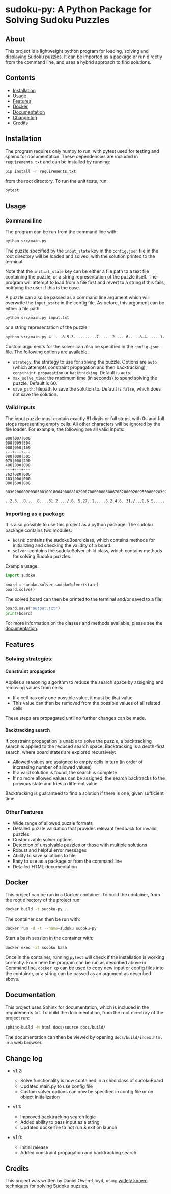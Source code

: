 # sudoku-py: A Python Package for Solving Sudoku Puzzles

## About
This project is a lightweight python program for loading, solving and displaying Sudoku puzzles. It can be imported as a package or run directly from the command line, and uses a hybrid approach to find solutions.

## Contents

- [Installation](#installation)
- [Usage](#usage)
- [Features](#features)
- [Docker](#docker)
- [Documentation](#documentation)
- [Change log](#change-log)
- [Credits](#credits)

## Installation
The program requires only numpy to run, with pytest used for testing and sphinx for documentation. These dependencies are included in `requirements.txt` and can be installed by running:
```bash
pip install -r requirements.txt
```
from the root directory. To run the unit tests, run:
```bash
pytest
```

## Usage
### Command line
The program can be run from the command line with:
```bash
python src/main.py
```
The puzzle specified by the `input_state` key in the `config.json` file in the root directory will be loaded and solved, with the solution printed to the terminal.

Note that the `initial_state` key can be either a file path to a text file containing the puzzle, or a string representation of the puzzle itself. The program will attempt to load from a file first and revert to a string if this fails, notifying the user if this is the case.

A puzzle can also be passed as a command line argument which will overwrite the `input_state` in the config file. As before, this argument can be either a file path:
```bash
python src/main.py input.txt
```
or a string representation of the puzzle:
```bash
python src/main.py 4.....8.5.3..........7......2.....6.....8.4......1.......6.3.7.5..2.....1.4......
```

Custom arguments for the solver can also be specified in the `config.json` file. The following options are available:
- `strategy`: the strategy to use for solving the puzzle. Options are `auto` (which attempts constraint propagation
        and then backtracking), `constraint_propagation` or `backtracking`. Default is `auto`.
- `max_solve_time`: the maximum time (in seconds) to spend solving the puzzle. Default is 60.
- `save_path`: filepath to save the solution to. Default is `false`, which does not save the solution.

### Valid Inputs
The input puzzle must contain exactly 81 digits or full stops, with 0s and full stops representing empty cells. All other characters will be ignored by the file loader. For example, the following are all valid inputs:
```
000|007|000
000|009|504
000|050|169
---+---+---
080|000|305
075|000|290
406|000|080
---+---+---
762|080|000
103|900|000
000|600|000
```
```
003020600900305001001806400008102900700000008006708200002609500800203009005010300
```
```
..2.3...8.....8....31.2..../.6..5.27..1.....5.2.4.6..31./...8.6.5.......13..531.4..
```
### Importing as a package
It is also possible to use this project as a python package. The sudoku package contains two modules:
- `board`: contains the sudokuBoard class, which contains methods for initializing and checking the validity of a board.
- `solver`: contains the sudokuSolver child class, which contains methods for solving Sudoku puzzles.

Example usage:

```python
import sudoku

board = sudoku.solver.sudokuSolver(state)
board.solve()
```
The solved board can then be printed to the terminal and/or saved to a file:
```python
board.save("output.txt")
print(board)
```
For more information on the classes and methods available, please see the [documentation](#documentation).

## Features

### Solving strategies:
#### Constraint propagation

Applies a reasoning algorithm to reduce the search space by assigning and removing values from cells:
- If a cell has only one possible value, it must be that value
- This value can then be removed from the possible values of all related cells

These steps are propagated until no further changes can be made.

#### Backtracking search

If constraint propagation is unable to solve the puzzle, a backtracking search is applied to the reduced search space.
Backtracking is a depth-first search, where board states are explored recursively:
- Allowed values are assigned to empty cells in turn (in order of increasing number of allowed values)
- If a valid solution is found, the search is complete
- If no more allowed values can be assigned, the search backtracks to the previous state and tries a different value

Backtracking is guaranteed to find a solution if there is one, given sufficient time.

### Other Features
- Wide range of allowed puzzle formats
- Detailed puzzle validation that provides relevant feedback for invalid puzzles
- Customizable solver options
- Detection of unsolvable puzzles or those with multiple solutions
- Robust and helpful error messages
- Ability to save solutions to file
- Easy to use as a package or from the command line
- Detailed HTML documentation

## Docker
This project can be run in a Docker container. To build the container, from the root directory of the project run:
```bash
docker build -t sudoku-py .
```
The container can then be run with:
```bash
docker run -d -t --name=sudoku sudoku-py
```
Start a bash session in the container with:
```bash
docker exec -it sudoku bash
```
Once in the container, running `pytest` will check if the installation is working correctly.
From here the program can be run as described above in [Command line](#command-line). `docker cp` can be used to copy new input or config files into the container, or a string can be passed as an argument as described above.


## Documentation
This project uses Sphinx for documentation, which is included in the requirements.txt.
To build the documentation, from the root directory of the project run:
```bash
sphinx-build -M html docs/source docs/build/
```
The documentation can then be viewed by opening `docs/build/index.html` in a web browser.

## Change log
- v1.2:
  - Solve functionality is now contained in a child class of sudokuBoard
  - Updated main.py to use config file
  - Custom solver options can now be specified in config file or on object initialization

- v1.1:
  - Improved backtracking search logic
  - Added ability to pass input as a string
  - Updated dockerfile to not run & exit on launch

- v1.0:
  - Initial release
  - Added constraint propagation and backtracking search

## Credits
This project was written by Daniel Owen-Lloyd, using [widely known techniques](https://en.wikipedia.org/wiki/Sudoku_solving_algorithms) for solving Sudoku puzzles.
